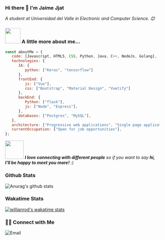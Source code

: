 ### Hi there 👋 I'm Jaime Jjat

<p><em>A student at Universidad del Valle in Electronic and Computer Science. 😊</br>
</em></p>

### <img src="https://media.giphy.com/media/VgCDAzcKvsR6OM0uWg/giphy.gif" width="50"> A little more about me...  

```javascript
const aboutMe = {
   code: [Javascript, HTML5, CSS, Python, Java, C++, NodeJs, Golang],
   technologies: {
      IA: {
         python: ["Keras", "tensorflow"]
      },
      frontEnd: {
         js: ["Vue"],
         css: ["Bootstrap", "Material Design", "Vuetify"]
      },
      backEnd: {
         Python: ["flask"],
         js: ["Node", "Express"],
      },
      databases: ["Postgres", "MySQL"],
   },
   architecture: ["Progressive web applications", "Single page applications"],
   currentOccupation: ["Open for job opportunities"],
};
```
<img src="https://media.giphy.com/media/LnQjpWaON8nhr21vNW/giphy.gif" width="60"> <em><b>I love connecting with different people</b> so if you want to say <b>hi, I'll be happy to meet you more!</b> :)</em>

### Github Stats
![Anurag's github stats](https://github-readme-stats.vercel.app/api?username=Jjat00&show_icons=true&theme=radical)

### Wakatime Stats
[![willianrod's wakatime stats](https://github-readme-stats.vercel.app/api/wakatime?username=Jjat00)](https://github.com/Jjat00/github-readme-stats)

<h3> 🤝🏻 Connect with Me </h3>
<img alt="Email" src="https://img.shields.io/badge/Email-userjjat00@gmail.com-blue?style=flat&logo=gmail">
